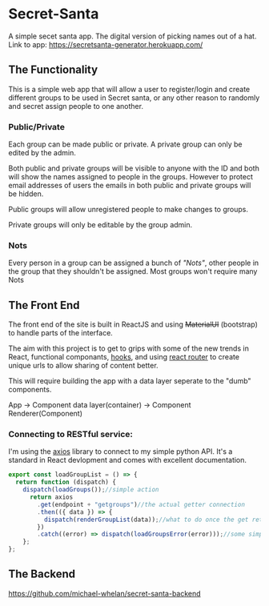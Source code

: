 # Secret-Santa
A simple secet santa app. The digital version of picking names out of a hat.
Link to app: https://secretsanta-generator.herokuapp.com/


## The Functionality

This is a simple web app that will allow a user to register/login and create different groups to be used in Secret santa, or any other reason to randomly and secret assign people to one another.

### Public/Private
Each group can be made public or private. A private group can only be edited by the admin. 

Both public and private groups will be visible to anyone with the ID and both will show the names assigned to people in the groups. However to protect email addresses of users the emails in both public and private groups will be hidden.

Public groups will allow unregistered people to make changes to groups. 

Private groups will only be editable by the group admin.


### Nots
Every person in a group can be assigned a bunch of _"Nots"_, other people in the group that they shouldn't be assigned.
Most groups won't require many Nots


## The Front End

The front end of the site is built in ReactJS and using ~~MaterialUI~~ (bootstrap) to handle parts of the interface.

The aim with this project is to get to grips with some of the new trends in React, functional componants, [hooks](https://reactjs.org/docs/hooks-intro.html), and using [react router](https://reacttraining.com/react-router/web/example/basic) to create unique urls to allow sharing of content better.

This will require building the app with a data layer seperate to the "dumb" components.

App -> Component data layer(container) -> Component Renderer(Component)

### Connecting to RESTful service:

I'm using the [axios](https://github.com/axios/axios) library to connect to my simple python API. It's a standard in React devlopment and comes with excellent documentation. 

```javascript
export const loadGroupList = () => {
  return function (dispatch) {
    dispatch(loadGroups());//simple action 
      return axios
        .get(endpoint + "getgroups")//the actual getter connection
        .then(({ data }) => {
          dispatch(renderGroupList(data));//what to do once the get returns (status: 200)
        })
        .catch((error) => dispatch(loadGroupsError(error)));//some simple error handling for the client
    };
};

```

## The Backend

https://github.com/michael-whelan/secret-santa-backend
